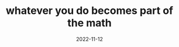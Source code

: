 ---
title: "whatever you do becomes part of the math"
date: 2022-11-12
opposite:
  - whatever I do becomes part of the math
related:
  - whatever we do becomes part of the math
  - there is a symbol that represents you
tags:
  - Fragment
---
